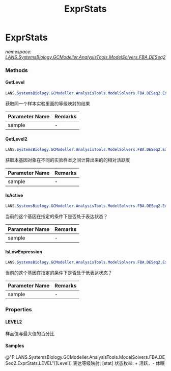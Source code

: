 ﻿---
title: ExprStats
---

# ExprStats
_namespace: [LANS.SystemsBiology.GCModeller.AnalysisTools.ModelSolvers.FBA.DESeq2](N-LANS.SystemsBiology.GCModeller.AnalysisTools.ModelSolvers.FBA.DESeq2.html)_



### Methods

#### GetLevel
```csharp
LANS.SystemsBiology.GCModeller.AnalysisTools.ModelSolvers.FBA.DESeq2.ExprStats.GetLevel(System.String)
```
获取同一个样本实验里面的等级映射的结果

|Parameter Name|Remarks|
|--------------|-------|
|sample|-|


#### GetLevel2
```csharp
LANS.SystemsBiology.GCModeller.AnalysisTools.ModelSolvers.FBA.DESeq2.ExprStats.GetLevel2(System.String)
```
获取本基因对象在不同的实验样本之间计算出来的的相对活跃度

|Parameter Name|Remarks|
|--------------|-------|
|sample|-|


#### IsActive
```csharp
LANS.SystemsBiology.GCModeller.AnalysisTools.ModelSolvers.FBA.DESeq2.ExprStats.IsActive(System.String)
```
当前的这个基因在指定的条件下是否处于表达状态？

|Parameter Name|Remarks|
|--------------|-------|
|sample|-|


#### IsLowExpression
```csharp
LANS.SystemsBiology.GCModeller.AnalysisTools.ModelSolvers.FBA.DESeq2.ExprStats.IsLowExpression(System.String)
```
当前的这个基因在指定的条件下是否处于低表达状态？

|Parameter Name|Remarks|
|--------------|-------|
|sample|-|




### Properties

#### LEVEL2
样品值与最大值的百分比
#### Samples
@"F:LANS.SystemsBiology.GCModeller.AnalysisTools.ModelSolvers.FBA.DESeq2.ExprStats.LEVEL"[[Level]] 表达等级映射;
 [stat] 状态枚举: + 活跃，- 休眠


